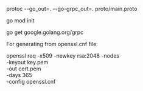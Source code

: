 protoc --go_out=. --go-grpc_out=. proto/main.proto

go mod init <name>

go get google.golang.org/grpc

For generating from openssl.cnf file:

openssl req -x509 -newkey rsa:2048 -nodes \
  -keyout key.pem \
  -out cert.pem \
  -days 365 \
  -config openssl.cnf